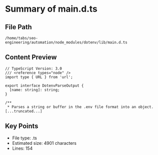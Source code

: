 # Summary of main.d.ts
  
## File Path
`/home/tabs/seo-engineering/automation/node_modules/dotenv/lib/main.d.ts`

## Content Preview
```
// TypeScript Version: 3.0
/// <reference types="node" />
import type { URL } from 'url';

export interface DotenvParseOutput {
  [name: string]: string;
}

/**
 * Parses a string or buffer in the .env file format into an object.
[...truncated...]
```

## Key Points
- File type: .ts
- Estimated size: 4901 characters
- Lines: 154
